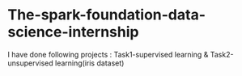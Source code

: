 # The-spark-foundation-data-science-internship
I have done following projects : Task1-supervised learning & Task2-unsupervised learning(iris dataset)
